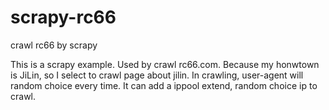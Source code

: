 # scrapy-rc66
crawl rc66 by scrapy

This is a scrapy example. Used by crawl rc66.com. Because my honwtown is JiLin, so I select to crawl page about jilin.
In crawling, user-agent will random choice every time.
It can add a ippool extend, random choice ip to crawl.
